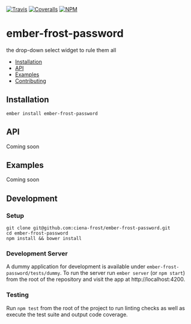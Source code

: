 [ci-img]: https://img.shields.io/travis/ciena-frost/ember-frost-password.svg "Travis CI Build Status"
[ci-url]: https://travis-ci.org/ciena-frost/ember-frost-password

[cov-img]: https://img.shields.io/coveralls/ciena-frost/ember-frost-password.svg "Coveralls Code Coverage"
[cov-url]: https://coveralls.io/github/ciena-frost/ember-frost-password

[npm-img]: https://img.shields.io/npm/v/ember-frost-password.svg "NPM Version"
[npm-url]: https://www.npmjs.com/package/ember-frost-password

[![Travis][ci-img]][ci-url] [![Coveralls][cov-img]][cov-url] [![NPM][npm-img]][npm-url]

# ember-frost-password
the drop-down select widget to rule them all

 * [Installation](#Installation)
 * [API](#API)
 * [Examples](#Examples)
 * [Contributing](#Contributing)

## Installation
```
ember install ember-frost-password
```

## API
Coming soon

## Examples
Coming soon

## Development
### Setup
```
git clone git@github.com:ciena-frost/ember-frost-password.git
cd ember-frost-password
npm install && bower install
```

### Development Server
A dummy application for development is available under `ember-frost-password/tests/dummy`.
To run the server run `ember server` (or `npm start`) from the root of the repository and
visit the app at http://localhost:4200.

### Testing
Run `npm test` from the root of the project to run linting checks as well as execute the test suite
and output code coverage.

